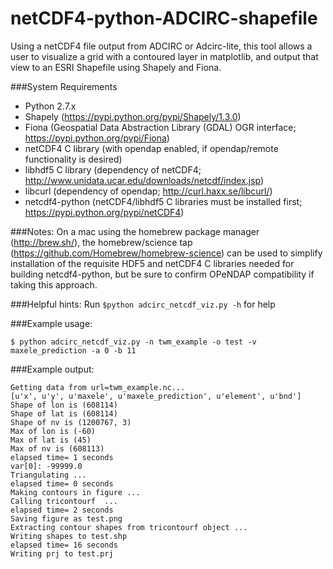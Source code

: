 netCDF4-python-ADCIRC-shapefile
===============================

Using a netCDF4 file output from ADCIRC or Adcirc-lite, this tool allows a user to visualize a grid with a contoured layer in matplotlib, and output that view to an ESRI Shapefile using Shapely and Fiona.


###System Requirements
- Python 2.7.x
- Shapely (https://pypi.python.org/pypi/Shapely/1.3.0)
- Fiona (Geospatial Data Abstraction Library (GDAL) OGR interface; https://pypi.python.org/pypi/Fiona)
- netCDF4 C library (with opendap enabled, if opendap/remote functionality is desired)
- libhdf5 C library (dependency of netCDF4; http://www.unidata.ucar.edu/downloads/netcdf/index.jsp)
- libcurl (dependency of opendap; http://curl.haxx.se/libcurl/)
- netcdf4-python (netCDF4/libhdf5 C libraries must be installed first; https://pypi.python.org/pypi/netCDF4)

###Notes: 
On a mac using the homebrew package manager (http://brew.sh/), the homebrew/science tap (https://github.com/Homebrew/homebrew-science) can be used to simplify installation of the requisite HDF5 and netCDF4
C libraries needed for building netcdf4-python, but be sure to confirm OPeNDAP compatibility if taking this approach.

###Helpful hints:
Run `$python adcirc_netcdf_viz.py -h` for help

###Example usage:

    $ python adcirc_netcdf_viz.py -n twm_example -o test -v maxele_prediction -a 0 -b 11

###Example output:

    Getting data from url=twm_example.nc...
    [u'x', u'y', u'maxele', u'maxele_prediction', u'element', u'bnd']
    Shape of lon is (608114)
    Shape of lat is (608114)
    Shape of nv is (1200767, 3)
    Max of lon is (-60)
    Max of lat is (45)
    Max of nv is (608113)
    elapsed time= 1 seconds
    var[0]: -99999.0
    Triangulating ...
    elapsed time= 0 seconds
    Making contours in figure ...
    Calling tricontourf  ...
    elapsed time= 2 seconds
    Saving figure as test.png
    Extracting contour shapes from tricontourf object ...
    Writing shapes to test.shp
    elapsed time= 16 seconds
    Writing prj to test.prj

